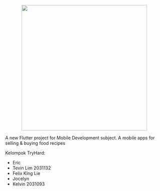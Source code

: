 <p align="center"><a href="https://flutter.dev/" target="_blank"><img src="https://storage.googleapis.com/cms-storage-bucket/ec64036b4eacc9f3fd73.svg" width="400"></a></p>

A new Flutter project for Mobile Development subject. A mobile apps for selling & buying food recipes

Kelompok TryHard:
- Eric
- Tevin Lim 2031132
- Felix King Lie
- Jocelyn
- Kelvin 2031093

